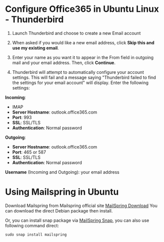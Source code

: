 # Configure Office365 in Ubuntu Linux - Thunderbird

1. Launch Thunderbird and choose to create a new Email account

2. When asked if you would like a new email address, click **Skip this and use my existing email**.

3. Enter your name as you want it to appear in the From field in outgoing mail and your email address. Then, click **Continue**.

4. Thunderbird will attempt to automatically configure your account settings. This will fail and a message saying "Thunderbird failed to find the settings for your email account" will display. Enter the following settings:

**Incoming**:
- IMAP
- **Server Hostname**: outlook.office365.com
- **Port**: 993
- **SSL**: SSL/TLS
- **Authentication**: Normal password

**Outgoing**:
- **Server Hostname**: outlook.office365.com
- **Port**: 465 or 587
- **SSL**: SSL/TLS
- **Authentication**: Normal password

**Username** (Incoming and Outgoing): your email address

# Using Mailspring in Ubuntu

Download Mailspring from Mailspring official site [MailSpring Download](https://getmailspring.com/download)
You can download the direct Debian package then install.

Or, you can install snap package via [MailSpring Snap](https://snapcraft.io/mailspring), you can also use following command direct:

`sudo snap install mailspring`
